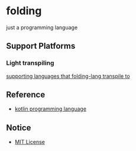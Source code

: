# folding

just a programming language


## Support Platforms

### Light transpiling

[supporting languages that folding-lang transpile to](https://github.com/folding-lang/folding/issues/3)


## Reference

- [kotlin programming language](https://kotlinlang.org/)


## Notice

- [MIT License](LICENSE.md)
